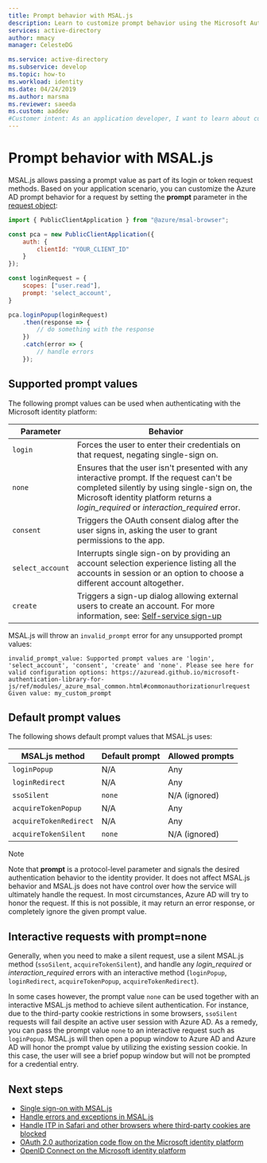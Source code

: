 ```yaml
---
title: Prompt behavior with MSAL.js
description: Learn to customize prompt behavior using the Microsoft Authentication Library for JavaScript (MSAL.js).
services: active-directory
author: mmacy
manager: CelesteDG

ms.service: active-directory
ms.subservice: develop
ms.topic: how-to
ms.workload: identity
ms.date: 04/24/2019
ms.author: marsma
ms.reviewer: saeeda
ms.custom: aaddev
#Customer intent: As an application developer, I want to learn about customizing the UI prompt behaviors in MSAL.js library so I can decide if this platform meets my application development needs and requirements.
---
```


# Prompt behavior with MSAL.js

MSAL.js allows passing a prompt value as part of its login or token request methods. Based on your application scenario, you can customize the Azure AD prompt behavior for a request by setting the **prompt** parameter in the [request object](https://azuread.github.io/microsoft-authentication-library-for-js/ref/modules/_azure_msal_common.html#commonauthorizationurlrequest): 

```javascript
import { PublicClientApplication } from "@azure/msal-browser";

const pca = new PublicClientApplication({
    auth: {
        clientId: "YOUR_CLIENT_ID"
    }
});

const loginRequest = {
    scopes: ["user.read"],
    prompt: 'select_account',
}

pca.loginPopup(loginRequest)
    .then(response => {
        // do something with the response
    })
    .catch(error => {
        // handle errors
    });
```

## Supported prompt values

The following prompt values can be used when authenticating with the Microsoft identity platform:

| Parameter  | Behavior                                                                         |
|------------|----------------------------------------------------------------------------------|
| `login`  | Forces the user to enter their credentials on that request, negating single-sign on. |
| `none`  | Ensures that the user isn't presented with any interactive prompt. If the request can't be completed silently by using single-sign on, the Microsoft identity platform returns a *login_required* or *interaction_required* error. |
| `consent`  | Triggers the OAuth consent dialog after the user signs in, asking the user to grant permissions to the app. |
| `select_account` | Interrupts single sign-on by providing an account selection experience listing all the accounts in session or an option to choose a different account altogether. |
| `create` | Triggers a sign-up dialog allowing external users to create an account. For more information, see: [Self-service sign-up](../external-identities/self-service-sign-up-overview.md) |

MSAL.js will throw an `invalid_prompt` error for any unsupported prompt values:

```console
invalid_prompt_value: Supported prompt values are 'login', 'select_account', 'consent', 'create' and 'none'. Please see here for valid configuration options: https://azuread.github.io/microsoft-authentication-library-for-js/ref/modules/_azure_msal_common.html#commonauthorizationurlrequest Given value: my_custom_prompt
```

## Default prompt values

The following shows default prompt values that MSAL.js uses:

| MSAL.js method         | Default prompt | Allowed prompts |
|------------------------|----------------|-----------------|
| `loginPopup`           | N/A            | Any             |
| `loginRedirect`        | N/A            | Any             |
| `ssoSilent`            | `none`         | N/A (ignored)   |
| `acquireTokenPopup`    | N/A            | Any             |
| `acquireTokenRedirect` | N/A            | Any             |
| `acquireTokenSilent`   | `none`         | N/A (ignored)   |

> [!NOTE]
> Note that **prompt** is a protocol-level parameter and signals the desired authentication behavior to the identity provider. It does not affect MSAL.js behavior and MSAL.js does not have control over how the service will ultimately handle the request. In most circumstances, Azure AD will try to honor the request. If this is not possible, it may return an error response, or completely ignore the given prompt value.

## Interactive requests with prompt=none

Generally, when you need to make a silent request, use a silent MSAL.js method (`ssoSilent`, `acquireTokenSilent`), and handle any *login_required* or *interaction_required* errors with an interactive method (`loginPopup`, `loginRedirect`, `acquireTokenPopup`, `acquireTokenRedirect`). 

In some cases however, the prompt value `none` can be used together with an interactive MSAL.js method to achieve silent authentication. For instance, due to the third-party cookie restrictions in some browsers, `ssoSilent` requests will fail despite an active user session with Azure AD. As a remedy, you can pass the prompt value `none` to an interactive request such as `loginPopup`. MSAL.js will then open a popup window to Azure AD and Azure AD will honor the prompt value by utilizing the existing session cookie. In this case, the user will see a brief popup window but will not be prompted for a credential entry.

## Next steps

- [Single sign-on with MSAL.js](msal-js-sso.md)
- [Handle errors and exceptions in MSAL.js](msal-error-handling-js.md)
- [Handle ITP in Safari and other browsers where third-party cookies are blocked](reference-third-party-cookies-spas.md)
- [OAuth 2.0 authorization code flow on the Microsoft identity platform](v2-oauth2-auth-code-flow.md)
- [OpenID Connect on the Microsoft identity platform](v2-protocols-oidc.md)
